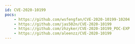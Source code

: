 ```yaml
---
id: CVE-2020-10199
pocs:
    - https://github.com/wsfengfan/CVE-2020-10199-10204
    - https://github.com/jas502n/CVE-2020-10199
    - https://github.com/zhzyker/CVE-2020-10199_POC-EXP
    - https://github.com/aleenzz/CVE-2020-10199
---
```

